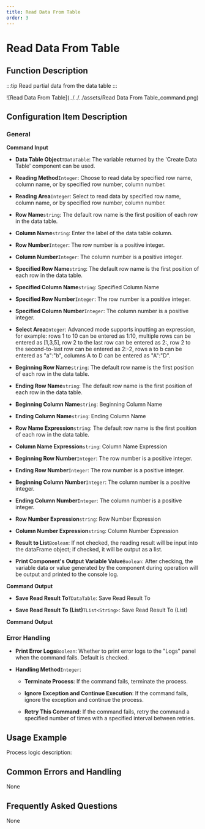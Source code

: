 ```yaml
---
title: Read Data From Table
order: 3
---
```


# Read Data From Table

## Function Description

:::tip 
Read partial data from the data table
:::

![Read Data From Table](../../../assets/Read Data From Table_command.png)

## Configuration Item Description

### General

**Command Input**

- **Data Table Object**`TDataTable`: The variable returned by the 'Create Data Table' component can be used.

- **Reading Method**`Integer`: Choose to read data by specified row name, column name, or by specified row number, column number.

- **Reading Area**`Integer`: Select to read data by specified row name, column name, or by specified row number, column number.

- **Row Name**`string`: The default row name is the first position of each row in the data table.

- **Column Name**`string`: Enter the label of the data table column.

- **Row Number**`Integer`: The row number is a positive integer.

- **Column Number**`Integer`: The column number is a positive integer.

- **Specified Row Name**`string`: The default row name is the first position of each row in the data table.

- **Specified Column Name**`string`: Specified Column Name

- **Specified Row Number**`Integer`: The row number is a positive integer.

- **Specified Column Number**`Integer`: The column number is a positive integer.

- **Select Area**`Integer`: Advanced mode supports inputting an expression, for example: rows 1 to 10 can be entered as 1:10, multiple rows can be entered as [1,3,5], row 2 to the last row can be entered as 2:, row 2 to the second-to-last row can be entered as 2:-2, rows a to b can be entered as "a":"b", columns A to D can be entered as "A":"D".

- **Beginning Row Name**`string`: The default row name is the first position of each row in the data table.

- **Ending Row Name**`string`: The default row name is the first position of each row in the data table.

- **Beginning Column Name**`string`: Beginning Column Name

- **Ending Column Name**`string`: Ending Column Name

- **Row Name Expression**`string`: The default row name is the first position of each row in the data table.

- **Column Name Expression**`string`: Column Name Expression

- **Beginning Row Number**`Integer`: The row number is a positive integer.

- **Ending Row Number**`Integer`: The row number is a positive integer.

- **Beginning Column Number**`Integer`: The column number is a positive integer.

- **Ending Column Number**`Integer`: The column number is a positive integer.

- **Row Number Expression**`string`: Row Number Expression

- **Column Number Expression**`string`: Column Number Expression

- **Result to List**`Boolean`: If not checked, the reading result will be input into the dataFrame object; if checked, it will be output as a list.

- **Print Component's Output Variable Value**`Boolean`: After checking, the variable data or value generated by the component during operation will be output and printed to the console log.


**Command Output**

- **Save Read Result To**`TDataTable`: Save Read Result To

- **Save Read Result To (List)**`TList<String>`: Save Read Result To (List)


**Command Output**

### Error Handling

- **Print Error Logs**`Boolean`: Whether to print error logs to the "Logs" panel when the command fails. Default is checked. 

- **Handling Method**`Integer`:

    - **Terminate Process**: If the command fails, terminate the process.

    - **Ignore Exception and Continue Execution**: If the command fails, ignore the exception and continue the process.

    - **Retry This Command**: If the command fails, retry the command a specified number of times with a specified interval between retries.

## Usage Example

Process logic description:

## Common Errors and Handling

None

## Frequently Asked Questions

None

